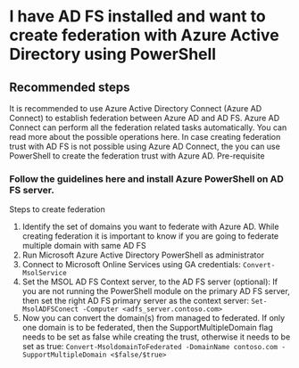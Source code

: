 <properties
	pageTitle="I have AD FS installed and want to create federation with Azure Active Directory using PowerShell"
	description="Using PowerShell to create federation with Azure AD"
	service="microsoft.aad"
	resource="Microsoft_AAD_IAM"
	authors="billmath"
	displayOrder="3"
	selfHelpType="generic"
	supportTopicIds="32570968"
	resourceTags=""
	productPesIds="14785"
	cloudEnvironments="public"
/>



# I have AD FS installed and want to create federation with Azure Active Directory using PowerShell 

## **Recommended steps**

It is recommended to use Azure Active Directory Connect (Azure AD Connect) to establish federation between Azure AD and AD FS. Azure AD Connect can perform all the federation related tasks automatically. You can read more about the possible operations here. In case creating federation trust with AD FS is not possible using Azure AD Connect, the you can use PowerShell to create the federation trust with Azure AD.
Pre-requisite 

### Follow the guidelines here and install Azure PowerShell on AD FS server. 
Steps to create federation



1. Identify the set of domains you want to federate with Azure AD. While creating federation it is important to know if you are going to federate multiple domain with same AD FS
2. Run Microsoft Azure Active Directory PowerShell as administrator
3. Connect to Microsoft Online Services using GA credentials: `Convert-MsolService`
4. Set the MSOL AD FS Context server, to the AD FS server (optional): If you are not running the PowerShell module on the primary AD FS server, then set the right AD FS primary server as the context server:  `Set-MsolADFSConect -Computer <adfs_server.contoso.com>`
5. Now you can convert the domain(s) from managed to federated. If only one domain is to be federated, then the SupportMultipleDomain flag needs to be set as false while creating the trust, otherwise it needs to be set as true:  `Convert-MsoldomainToFederated -DomainName contoso.com -SupportMultipleDomain <$false/$true>`